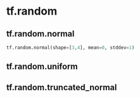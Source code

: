 # tf.random

## tf.random.normal

```python
tf.random.normal(shape=[3,4], mean=0, stddev=1)
```

## tf.random.uniform



## tf.random.truncated_normal

